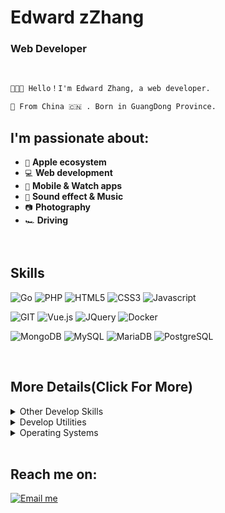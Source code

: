 # Edward zZhang

### Web Developer

<br>

```markdown
👨🏻‍💻 Hello！I'm Edward Zhang, a web developer.

📍 From China 🇨🇳 . Born in GuangDong Province.
```




## I'm passionate about:

- `  `  **Apple ecosystem**
- `💻`  **Web development**
- `📱`  **Mobile & Watch apps**
- `🎵`  **Sound effect & Music**
- `📷` **Photography**
- `🏎` **Driving**


<br>

## Skills

![Go](https://img.shields.io/badge/-Go-%2300ADD8?style=flat-square&logo=GO&logoColor=ffffff)
![PHP](https://img.shields.io/badge/-PHP-%237277ae?style=flat-square&logo=PHP&logoColor=ffffff)
![HTML5](https://img.shields.io/badge/-HTML5-%23E44D27?style=flat-square&logo=html5&logoColor=ffffff)
![CSS3](https://img.shields.io/badge/-CSS3-%230391cb?style=flat-square&logo=css3&logoColor=ffffff)
![Javascript](https://img.shields.io/badge/-JavaScript-%23efd81e?style=flat-square&logo=JavaScript&logoColor=ffffff)

![GIT](https://img.shields.io/badge/-Git-%23e84e32?style=flat-square&logo=GIT&logoColor=ffffff)
![Vue.js](https://img.shields.io/badge/-Vue-%234FC08D?style=flat-square&logo=Vue.js&logoColor=ffffff)
![JQuery](https://img.shields.io/badge/-JQuery-%230865a8?style=flat-square&logo=JQuery&logoColor=ffffff)
![Docker](https://img.shields.io/badge/-Docker-%230d97e4?style=flat-square&logo=Docker&logoColor=ffffff)

![MongoDB](https://img.shields.io/badge/-MongoDB-%233f2e1e?style=flat-square&logo=mongodb&logoColor=ffffff)
![MySQL](https://img.shields.io/badge/-MySQL-%23015e85?style=flat-square&logo=mysql&logoColor=ffffff)
![MariaDB](https://img.shields.io/badge/-MariaDB-%23ba7257?style=flat-square&logo=mariadb&logoColor=ffffff)
![PostgreSQL](https://img.shields.io/badge/-PostgreSQL-%232f5e8e?style=flat-square&logo=postgresql&logoColor=ffffff)



<br>

## More Details(Click For More)

<details>
	<summary>Other Develop Skills</summary>
	<ul>
    <li><b>Go</b>: Gin, BeeGo. </li>
		<li><b>PHP</b>: ThinkPHP. </li>
		<li><b>DB</b>: MySQL, PostgreSQL, MariaDB, MongoDB, SQL Server. </li>
		<li><b>Javascript</b>: Vue. </li>
  </ul>
</details>

<details>
	<summary>Develop Utilities</summary>
	<ul>
	       <li>IntelliJ IDEA.</li>
	       <li>Visual Studio Code.</li>
	       <li>Postman.</li>
	       <li>Git.</li>
	</ul>
</details>

<details>
	<summary>Operating Systems</summary>
	<ul>
		<li><b>Systems</b>: Windows, MacOS, Linux.</li>
		<li><b>VM</b>: Docker, VMWare, VirtualBox,Parallels Desktop.</li>
		<li><b>Web Servers</b>: Apache, Nginx.</li>
	</ul>
</details>



<br>

## Reach me on:

<a  target="_blank" href="mailto:a385301575@gmail.com;">
  <img src="https://img.shields.io/badge/Email me-%23EC5664.svg?&style=for-the-badge&logo=gmail&logoColor=white" alt="Email me">
</a>



